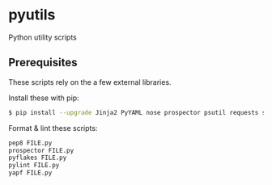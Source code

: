 # pyutils
Python utility scripts

## Prerequisites
These scripts rely on the a few external libraries.

Install these with pip:

```bash
$ pip install --upgrade Jinja2 PyYAML nose prospector psutil requests six slacker
```

Format & lint these scripts:

```bash
pep8 FILE.py
prospector FILE.py
pyflakes FILE.py
pylint FILE.py
yapf FILE.py
```
